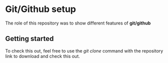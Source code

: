 # Git/Github setup

The role of this repository was to show different features of **git/github**

## Getting started

To check this out, feel free to use the _git clone_ command with the repository link to download and check this out.